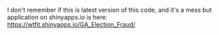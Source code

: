 I don't remember if this is latest version of this code, and it's a mess but application on shinyapps.io is here:
https://wtfit.shinyapps.io/GA_Election_Fraud/

